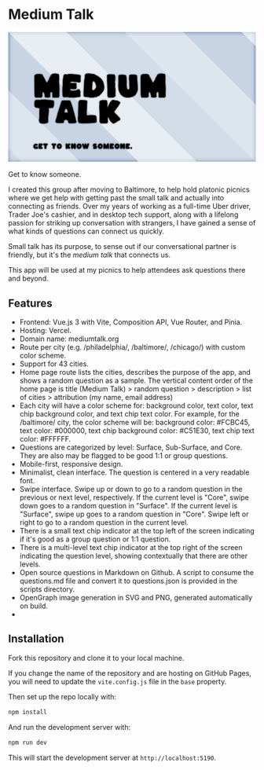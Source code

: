 # Medium Talk

![Medium Talk](./docs/og-images/default.png)

Get to know someone.

I created this group after moving to Baltimore, to help hold platonic picnics where we get help with getting past the small talk and actually into connecting as friends. Over my years of working as a full-time Uber driver, Trader Joe's cashier, and in desktop tech support, along with a lifelong passion for striking up conversation with strangers, I have gained a sense of what kinds of questions can connect us quickly. 

Small talk has its purpose, to sense out if our conversational partner is friendly, but it's the _medium talk_ that connects us.

This app will be used at my picnics to help attendees ask questions there and beyond.

## Features

- Frontend: Vue.js 3 with Vite, Composition API, Vue Router, and Pinia.
- Hosting: Vercel.
- Domain name: mediumtalk.org
- Route per city (e.g. /philadelphia/, /baltimore/, /chicago/) with custom color scheme.
- Support for 43 cities.
- Home page route lists the cities, describes the purpose of the app, and shows a random question as a sample. The vertical content order of the home page is title (Medium Talk) > random question > description > list of cities > attribution (my name, email address)
- Each city will have a color scheme for: background color, text color, text chip background color, and text chip text color. For example, for the /baltimore/ city, the color scheme will be: background color: #FCBC45, text color: #000000, text chip background color: #C51E30, text chip text color: #FFFFFF.
- Questions are categorized by level: Surface, Sub-Surface, and Core. They are also may be flagged to be good 1:1 or group questions.
- Mobile-first, responsive design.
- Minimalist, clean interface. The question is centered in a very readable font.
- Swipe interface. Swipe up or down to go to a random question in the previous or next level, respectively. If the current level is "Core", swipe down goes to a random question in "Surface". If the current level is "Surface", swipe up goes to a random question in "Core". Swipe left or right to go to a random question in the current level.
- There is a small text chip indicator at the top left of the screen indicating if it's good as a group question or 1:1 question. 
- There is a multi-level text chip indicator at the top right of the screen indicating the question level, showing contextually that there are other levels.
- Open source questions in Markdown on Github. A script to consume the questions.md file and convert it to questions.json is provided in the scripts directory.
- OpenGraph image generation in SVG and PNG, generated automatically on build.
- 

## Installation

Fork this repository and clone it to your local machine.

If you change the name of the repository and are hosting on GitHub Pages, you will need to update the `vite.config.js` file in the `base` property.

Then set up the repo locally with:

```bash
npm install
```

And run the development server with:

```bash
npm run dev
```

This will start the development server at `http://localhost:5190`.